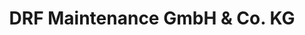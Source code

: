 ---
title: "DRF Maintenance GmbH & Co. KG"
url: /atting/drf-maintenance-gmbh-und-co-kg/
shop: Allgemein
---